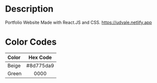 # Description 
Portfolio Website Made with React.JS and CSS.
https://udvale.netlify.app

# Color Codes
| Color | Hex Code |
| :---- | :----: |
| Beige | #8d775da9 | 
| Green | 0000 | 

